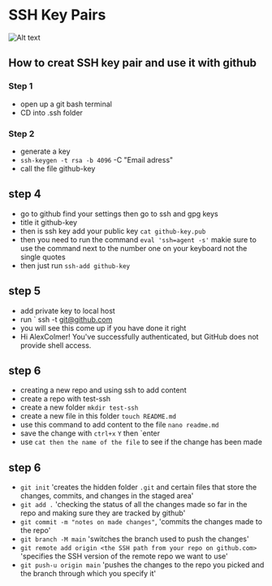 # SSH Key Pairs 
![Alt text](Images/sshkeypair.png)
## How to creat SSH key pair and use it with github 

### Step 1
- open up a git bash terminal 
- CD into .ssh folder 
### Step 2
- generate a key 
- `ssh-keygen -t rsa -b 4096` -C "Email adress"
- call the file github-key

## step 4 
- go to github find your settings then go to ssh and gpg keys
- title it github-key 
- then is ssh key add your public key `cat github-key.pub`
- then you need to run the command `eval 'ssh=agent -s'` makie sure to use the command next to the number one on your keyboard not the single quotes 
- then just run `ssh-add github-key`

## step 5
- add private key to local host 
- run ` ssh -t git@github.com 
- you will see this come up if you have done it right 
- Hi AlexColmer! You've successfully authenticated, but GitHub does not provide shell access.
## step 6
- creating a new repo and using ssh to add content
- create a repo with test-ssh 
- create a new folder `mkdir test-ssh`
- create a new file in this folder `touch README.md`
- use this command to add content to the file `nano readme.md`
- save the change with `ctrl+x` `Y` then `enter 
- use `cat then the name of the file` to see if the change has been made 

## step 6
- `git init` 'creates the hidden folder `.git` and certain files that store the changes, commits, and changes in the staged area'
- `git add .` 'checking the status of all the changes made so far in the repo and making sure they are tracked by github'
- `git commit -m "notes on made changes"`, 'commits the changes made to the repo'
- `git branch -M main` 'switches the branch used to push the changes'
- `git remote add origin <the SSH path from your repo on github.com>` 'specifies the SSH version of the remote repo we want to use'
- `git push-u origin main` 'pushes the changes to the repo you picked and the branch through which you specify it'
